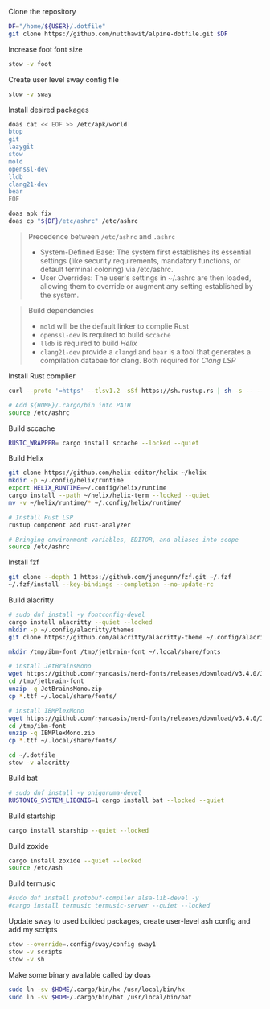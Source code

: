 Clone the repository

```sh
DF="/home/${USER}/.dotfile"
git clone https://github.com/nutthawit/alpine-dotfile.git $DF
```

Increase foot font size

```sh
stow -v foot
```

Create user level sway config file

```sh
stow -v sway
```

Install desired packages

```sh
doas cat << EOF >> /etc/apk/world
btop
git
lazygit
stow
mold
openssl-dev
lldb
clang21-dev
bear
EOF

doas apk fix
doas cp "${DF}/etc/ashrc" /etc/ashrc
```

> Precedence between `/etc/ashrc` and `.ashrc`
> - System-Defined Base: The system first establishes its essential settings (like security requirements, mandatory functions, or default terminal coloring) via /etc/ashrc.
> - User Overrides: The user's settings in ~/.ashrc are then loaded, allowing them to override or augment any setting established by the system.


> Build dependencies
> - `mold` will be the default linker to complie Rust
> - `openssl-dev` is required to build `sccache`
> - `lldb` is required to build *Helix*
> - `clang21-dev` provide a `clangd` and `bear` is a tool that generates a compilation databae for clang. Both required for *Clang LSP*

Install Rust complier

```sh
curl --proto '=https' --tlsv1.2 -sSf https://sh.rustup.rs | sh -s -- --profile default --no-modify-path -y

# Add ${HOME}/.cargo/bin into PATH
source /etc/ashrc
```

Build sccache

```sh
RUSTC_WRAPPER= cargo install sccache --locked --quiet
```

Build Helix

```sh
git clone https://github.com/helix-editor/helix ~/helix
mkdir -p ~/.config/helix/runtime
export HELIX_RUNTIME=~/.config/helix/runtime
cargo install --path ~/helix/helix-term --locked --quiet
mv -v ~/helix/runtime/* ~/.config/helix/runtime/

# Install Rust LSP
rustup component add rust-analyzer

# Bringing environment variables, EDITOR, and aliases into scope
source /etc/ashrc
```

Install fzf

```sh
git clone --depth 1 https://github.com/junegunn/fzf.git ~/.fzf
~/.fzf/install --key-bindings --completion --no-update-rc
```

Build alacritty

```sh
# sudo dnf install -y fontconfig-devel
cargo install alacritty --quiet --locked
mkdir -p ~/.config/alacritty/themes
git clone https://github.com/alacritty/alacritty-theme ~/.config/alacritty/themes

mkdir /tmp/ibm-font /tmp/jetbrain-font ~/.local/share/fonts

# install JetBrainsMono
wget https://github.com/ryanoasis/nerd-fonts/releases/download/v3.4.0/JetBrainsMono.zip -O /tmp/jetbrain-font/JetBrainsMono.zip
cd /tmp/jetbrain-font
unzip -q JetBrainsMono.zip
cp *.ttf ~/.local/share/fonts/

# install IBMPlexMono
wget https://github.com/ryanoasis/nerd-fonts/releases/download/v3.4.0/IBMPlexMono.zip -O /tmp/ibm-font/IBMPlexMono.zip
cd /tmp/ibm-font
unzip -q IBMPlexMono.zip
cp *.ttf ~/.local/share/fonts/

cd ~/.dotfile
stow -v alacritty
```

Build bat

```sh
# sudo dnf install -y oniguruma-devel
RUSTONIG_SYSTEM_LIBONIG=1 cargo install bat --locked --quiet
```

Build startship

```sh
cargo install starship --quiet --locked
```

Build zoxide

```sh
cargo install zoxide --quiet --locked
source /etc/ash
```

Build termusic

```sh
#sudo dnf install protobuf-compiler alsa-lib-devel -y
#cargo install termusic termusic-server --quiet --locked
```

Update sway to used builded packages, create user-level ash config and add my scripts

```sh
stow --override=.config/sway/config sway1
stow -v scripts
stow -v sh
```

Make some binary available called by doas

```sh
sudo ln -sv $HOME/.cargo/bin/hx /usr/local/bin/hx
sudo ln -sv $HOME/.cargo/bin/bat /usr/local/bin/bat
```
